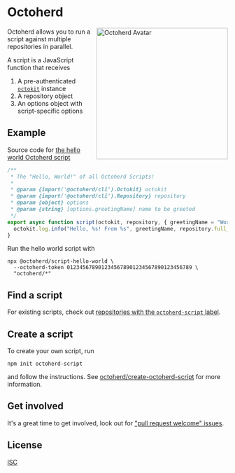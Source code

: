 # Octoherd

<a href="https://myoctocat.dev/@gr2m/octoherd/"><img alt="Octoherd Avatar" src="https://raw.githubusercontent.com/octoherd/octoherd/main/assets/octoherd-flipped.gif" width=300 height=300 align=right></a>

Octoherd allows you to run a script against multiple repositories in parallel.

A script is a JavaScript function that receives

1. A pre-authenticated [`octokit`](https://github.com/octoherd/octokit/#readme) instance
2. A repository object
3. An options object with script-specific options

## Example

Source code for [the hello world Octoherd script](https://github.com/octoherd/script-hello-world/#readme)

```js
/**
 * The "Hello, World!" of all Octoherd Scripts!
 *
 * @param {import('@octoherd/cli').Octokit} octokit
 * @param {import('@octoherd/cli').Repository} repository
 * @param {object} options
 * @param {string} [options.greetingName] name to be greeted
 */
export async function script(octokit, repository, { greetingName = "World" }) {
  octokit.log.info("Hello, %s! From %s", greetingName, repository.full_name);
}
```

Run the hello world script with

```
npx @octoherd/script-hello-world \
  --octoherd-token 0123456789012345678901234567890123456789 \
  "octoherd/*"
```

## Find a script

For existing scripts, check out [repositories with the `octoherd-script` label](https://github.com/topics/octoherd-script).

## Create a script

To create your own script, run

```
npm init octoherd-script
```

and follow the instructions. See [octoherd/create-octoherd-script](https://github.com/octoherd/create-octoherd-script) for more information.

## Get involved

It's a great time to get involved, look out for ["pull request welcome" issues](https://github.com/issues?q=is%3Aopen+org%3Aoctoherd+label%3A%22pull+request+welcome%22).

## License

[ISC](LICENSE.md)
